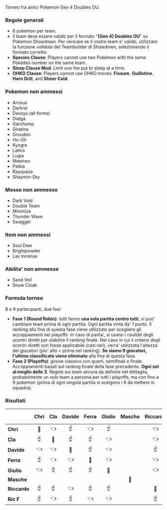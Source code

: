 Torneo fra amici Pokemon Gen 4 Doubles OU.

### Regole generali
- 6 pokemon per team.
- Il team deve essere valido per il formato "**[Gen 4] Doubles OU**" su Pokemon Showdown. Per vericare se il vostro team e' valido, utilizzare la funzione _validate_ del Teambuilder di Showdown, selezionando il formato corretto.
- **Species Clause**: Players cannot use two Pokémon with the same Pokédex number on the same team.
- **Sleep Clause Mod**: Limit one foe put to sleep at a time.
- **OHKO Clause**: Players cannot use OHKO moves: **Fissure**, **Guillotine**, **Horn Drill**, and **Sheer Cold**.
  
### Pokemon non ammessi
- Arceus  
- Darkrai  
- Deoxys (all forms)  
- Dialga  
- Garchomp  
- Giratina  
- Groudon  
- Ho-Oh  
- Kyogre  
- Latios  
- Lugia  
- Mewtwo  
- Palkia  
- Rayquaza  
- Shaymin-Sky  

### Mosse non ammesse
- Dark Void
- Double Team
- Minimize
- Thunder Wave
- Swagger

### Item non ammessi
- Soul Dew  
- Brightpowder 
- Lax Incense

### Abilita' non ammesse
- Sand Veil  
- Snow Cloak

### Formula torneo
8 o 9 partecipanti, due fasi:
- **Fase 1 (Round Robin)**: tutti fanno **una sola partita contro tutti**, si puo' cambiare team prima di ogni partita. Ogni partita vinta da' 1 punto. Il ranking alla fine di questa fase viene utilizzato per scegliere gli accoppiamenti nei playoffs. In caso di parita', si usano i risultati degli scontri diretti per stabilire il ranking finale. Nel caso in cui il criterio degli scontri diretti non fosse applicabile (casi rari), verra' utilizzata l'altezza dei giocatori (piu' alto = prima nel ranking). **Se siamo 9 giocatori, l'ultimo classificato viene eliminato** alla fine di questa fase.
- **Fase 2 (Playoffs)**: girone classico con quarti, semifinali e finale. Accoppiamenti basati sul ranking finale della fase precedente. **Ogni set al meglio delle 3**. Regole sui team ancora da definire nel dettaglio, probabilmente un solo team a persona per tutti i playoffs, ma con fino a 9 pokemon (prima di ogni singola partita si scelgono i 6 da mettere in squadra).

### Risultati
|              |     Chri      |      Cla      |     Davide    |     Ferra     |    Giulio     |    Masche     |   Riccardo    |     Ric F     |
|--------------|:-------------:|:-------------:|:-------------:|:-------------:|:-------------:|:-------------:|:-------------:|:-------------:|
| **Chri**     | :no_entry_sign: | :point_left:   | :point_up:   | :point_left:   | :point_up:   |    |   :point_left:  |  :point_left:  |
| **Cla**      | :point_up:     | :no_entry_sign: | :point_up:     | :point_up:     | :point_left:   |      | :point_left:   | :point_up:   |
| **Davide**   | :point_left:     | :point_left:   | :no_entry_sign:| :point_up:   | :point_left:   |    | :point_up:   | :point_left:   |
| **Ferra**    | :point_up:     | :point_left:   | :point_left:     | :no_entry_sign:| :point_left:     |    | :point_left:   | :point_up:   |
| **Giulio**   | :point_left:     | :point_up:     | :point_up:     | :point_up:   | :no_entry_sign:|    | :point_left:   | :point_up:   |
| **Masche**   |     |    |      |      |      | :no_entry_sign: |      |    |
| **Riccardo** |   :point_up:   | :point_up:     | :point_left:     | :point_up:     | :point_up:     |     | :no_entry_sign:| :point_left:   |
| **Ric F**    |   :point_up:   | :point_left:     | :point_up:     | :point_left:     | :point_left:     |     | :point_up:     | :no_entry_sign:|

